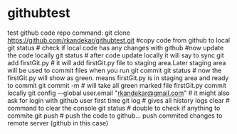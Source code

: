# githubtest
test github code repo
command:
git clone https://github.com/rkandekar/githubtest.git #copy code from github to local
git status # check if local code has any changes with github
#now update the code locally
git status # after code update locally it will say to sync
git add firstGit.py # it will add firstGit.py file to staging area.Later staging area will be used to commit files when you run git commit
git status # now the firstGit.py will show as green. means firstGit.py is in staging area and ready to commit
git commit -m # will take all green marked file firstGit.py commit locally
git config --global user.email "rkandekar@gmail.com" # it might also ask for login with github user first time
git log # gives all history logs
clear # command to clear the console
git status # double to check if anything to commite
git push # push the code to github... push commited changes to remote server (github in this case)
